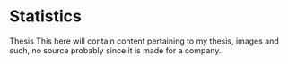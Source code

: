 # Statistics
Thesis
This here will contain content pertaining to my thesis, images and such, no source probably since it is made for a company.
